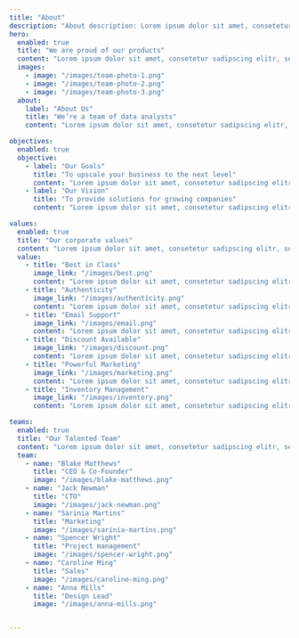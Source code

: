 ```yaml
---
title: "About"
description: "About description: Lorem ipsum dolor sit amet, consetetur sadipscing elitr, sed diam nonumy."
hero:
  enabled: true
  title: "We are proud of our products"
  content: "Lorem ipsum dolor sit amet, consetetur sadipscing elitr, sed diam nonumy eirmod tempor invidunt ut labore et dolore magna aliquyam erat, sed diam voluptua."
  images:
    - image: "/images/team-photo-1.png"
    - image: "/images/team-photo-2.png"
    - image: "/images/team-photo-3.png"
  about:
    label: "About Us"
    title: "We’re a team of data analysts"
    content: "Lorem ipsum dolor sit amet, consetetur sadipscing elitr, sed diam nonumy eirmod tempor invidunt ut labore et dolore magna aliquyam erat, sed diam voluptua. At vero eos et accusam et justo duo dolores et ea rebum."

objectives:
  enabled: true
  objective:
    - label: "Our Goals"
      title: "To upscale your business to the next level"
      content: "Lorem ipsum dolor sit amet, consetetur sadipscing elitr, sed diam nonumy eirmod tempor invidunt ut labore et dolore magna aliquyam erat, sed diam voluptua. At vero eos et accusam et justo duo dolores et ea rebum."
    - label: "Our Vision"
      title: "To provide solutions for growing companies"
      content: "Lorem ipsum dolor sit amet, consetetur sadipscing elitr, sed diam nonumy eirmod tempor invidunt ut labore et dolore magna aliquyam erat, sed diam voluptua. At vero eos et accusam et justo duo dolores et ea rebum."

values:
  enabled: true
  title: "Our corporate values"
  content: "Lorem ipsum dolor sit amet, consetetur sadipscing elitr, sed diam nonumy."
  value:
    - title: "Best in Class"
      image_link: "/images/best.png"
      content: "Lorem ipsum dolor sit amet, consetetur sadipscing elitr, sed diam nonumy."
    - title: "Authenticity"
      image_link: "/images/authenticity.png"
      content: "Lorem ipsum dolor sit amet, consetetur sadipscing elitr, sed diam nonumy."
    - title: "Email Support"
      image_link: "/images/email.png"
      content: "Lorem ipsum dolor sit amet, consetetur sadipscing elitr, sed diam nonumy."
    - title: "Discount Available"
      image_link: "/images/discount.png"
      content: "Lorem ipsum dolor sit amet, consetetur sadipscing elitr, sed diam nonumy."
    - title: "Powerful Marketing"
      image_link: "/images/marketing.png"
      content: "Lorem ipsum dolor sit amet, consetetur sadipscing elitr, sed diam nonumy."
    - title: "Inventory Management"
      image_link: "/images/inventory.png"
      content: "Lorem ipsum dolor sit amet, consetetur sadipscing elitr, sed diam nonumy."

teams:
  enabled: true
  title: "Our Talented Team"
  content: "Lorem ipsum dolor sit amet, consetetur sadipscing elitr, sed diam nonumy eirmod tempor invidunt ut labore."
  team:
    - name: "Blake Matthews"
      title: "CEO & Co-Founder"
      image: "/images/blake-matthews.png"
    - name: "Jack Newman"
      title: "CTO"
      image: "/images/jack-newman.png"
    - name: "Sarinia Martins"
      title: "Marketing"
      image: "/images/sarinia-martins.png"
    - name: "Spencer Wright"
      title: "Project management"
      image: "/images/spencer-wright.png"
    - name: "Caroline Ming"
      title: "Sales"
      image: "/images/caroline-ming.png"
    - name: "Anna Mills"
      title: "Design Lead"
      image: "/images/anna-mills.png"


---
```

